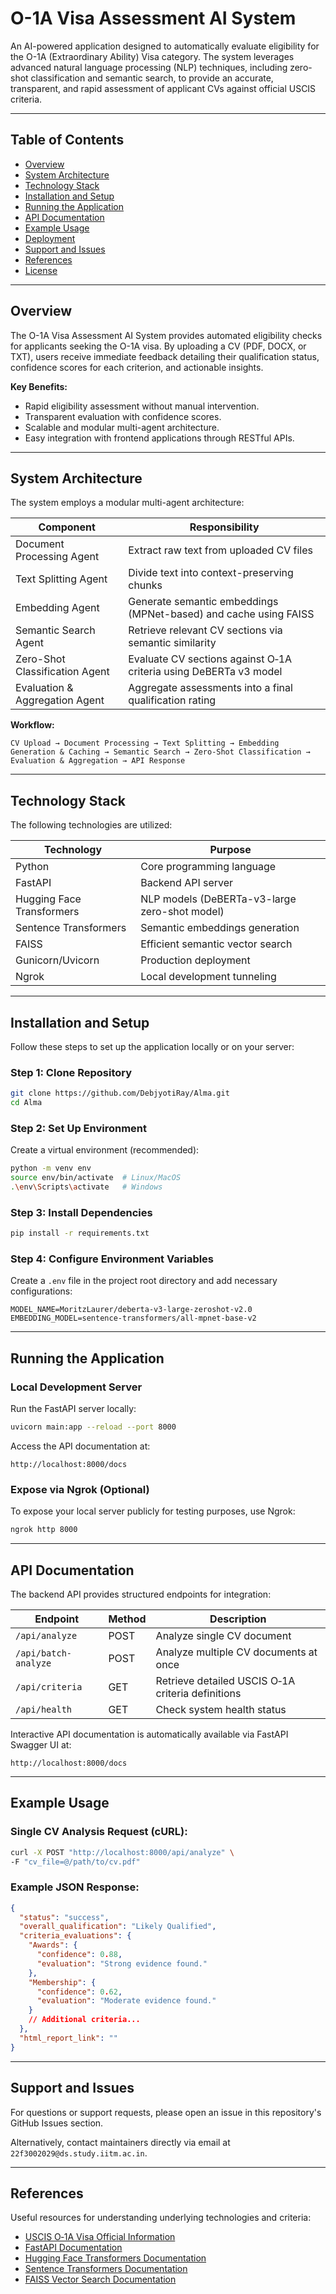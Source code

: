 # O-1A Visa Assessment AI System

An AI-powered application designed to automatically evaluate eligibility for the O-1A (Extraordinary Ability) Visa category. The system leverages advanced natural language processing (NLP) techniques, including zero-shot classification and semantic search, to provide an accurate, transparent, and rapid assessment of applicant CVs against official USCIS criteria.

---

## Table of Contents

- [Overview](#overview)
- [System Architecture](#system-architecture)
- [Technology Stack](#technology-stack)
- [Installation and Setup](#installation-and-setup)
- [Running the Application](#running-the-application)
- [API Documentation](#api-documentation)
- [Example Usage](#example-usage)
- [Deployment](#deployment)
- [Support and Issues](#support-and-issues)
- [References](#references)
- [License](#license)

---

## Overview

The O-1A Visa Assessment AI System provides automated eligibility checks for applicants seeking the O-1A visa. By uploading a CV (PDF, DOCX, or TXT), users receive immediate feedback detailing their qualification status, confidence scores for each criterion, and actionable insights.

**Key Benefits:**

- Rapid eligibility assessment without manual intervention.
- Transparent evaluation with confidence scores.
- Scalable and modular multi-agent architecture.
- Easy integration with frontend applications through RESTful APIs.

---

## System Architecture

The system employs a modular multi-agent architecture:

| Component                      | Responsibility                                                     |
|--------------------------------|--------------------------------------------------------------------|
| Document Processing Agent      | Extract raw text from uploaded CV files                            |
| Text Splitting Agent           | Divide text into context-preserving chunks                         |
| Embedding Agent                | Generate semantic embeddings (MPNet-based) and cache using FAISS   |
| Semantic Search Agent          | Retrieve relevant CV sections via semantic similarity              |
| Zero-Shot Classification Agent | Evaluate CV sections against O‑1A criteria using DeBERTa v3 model  |
| Evaluation & Aggregation Agent | Aggregate assessments into a final qualification rating            |

**Workflow:**

```
CV Upload → Document Processing → Text Splitting → Embedding Generation & Caching → Semantic Search → Zero-Shot Classification → Evaluation & Aggregation → API Response
```

---

## Technology Stack

The following technologies are utilized:

| Technology                    | Purpose                                       |
|-------------------------------|-----------------------------------------------|
| Python                        | Core programming language                     |
| FastAPI                       | Backend API server                            |
| Hugging Face Transformers     | NLP models (DeBERTa-v3-large zero-shot model) |
| Sentence Transformers         | Semantic embeddings generation                |
| FAISS                         | Efficient semantic vector search              |
| Gunicorn/Uvicorn              | Production deployment                         |
| Ngrok                         | Local development tunneling                   |

---

## Installation and Setup

Follow these steps to set up the application locally or on your server:

### Step 1: Clone Repository

```bash
git clone https://github.com/DebjyotiRay/Alma.git
cd Alma
```

### Step 2: Set Up Environment

Create a virtual environment (recommended):

```bash
python -m venv env
source env/bin/activate  # Linux/MacOS
.\env\Scripts\activate   # Windows
```

### Step 3: Install Dependencies

```bash
pip install -r requirements.txt
```

### Step 4: Configure Environment Variables

Create a `.env` file in the project root directory and add necessary configurations:

```env
MODEL_NAME=MoritzLaurer/deberta-v3-large-zeroshot-v2.0
EMBEDDING_MODEL=sentence-transformers/all-mpnet-base-v2
```

---

## Running the Application

### Local Development Server

Run the FastAPI server locally:

```bash
uvicorn main:app --reload --port 8000
```

Access the API documentation at:

```
http://localhost:8000/docs
```

### Expose via Ngrok (Optional)

To expose your local server publicly for testing purposes, use Ngrok:

```bash
ngrok http 8000
```

---

## API Documentation

The backend API provides structured endpoints for integration:

| Endpoint                  | Method | Description                                       |
|---------------------------|--------|---------------------------------------------------|
| `/api/analyze`            | POST   | Analyze single CV document                        |
| `/api/batch-analyze`      | POST   | Analyze multiple CV documents at once             |
| `/api/criteria`           | GET    | Retrieve detailed USCIS O‑1A criteria definitions |
| `/api/health`             | GET    | Check system health status                        |

Interactive API documentation is automatically available via FastAPI Swagger UI at:

```
http://localhost:8000/docs
```

---

## Example Usage

### Single CV Analysis Request (cURL):

```bash
curl -X POST "http://localhost:8000/api/analyze" \
-F "cv_file=@/path/to/cv.pdf"
```

### Example JSON Response:

```json
{
  "status": "success",
  "overall_qualification": "Likely Qualified",
  "criteria_evaluations": {
    "Awards": {
      "confidence": 0.88,
      "evaluation": "Strong evidence found."
    },
    "Membership": {
      "confidence": 0.62,
      "evaluation": "Moderate evidence found."
    }
    // Additional criteria...
  },
  "html_report_link": ""
}
```

---

## Support and Issues

For questions or support requests, please open an issue in this repository's GitHub Issues section.

Alternatively, contact maintainers directly via email at `22f3002029@ds.study.iitm.ac.in`.

---

## References

Useful resources for understanding underlying technologies and criteria:

- [USCIS O‑1A Visa Official Information](https://www.uscis.gov/working-in-the-united-states/temporary-workers/o-1-individuals-with-extraordinary-ability-or-achievement)
- [FastAPI Documentation](https://fastapi.tiangolo.com/)
- [Hugging Face Transformers Documentation](https://huggingface.co/docs/transformers/)
- [Sentence Transformers Documentation](https://www.sbert.net/)
- [FAISS Vector Search Documentation](https://github.com/facebookresearch/faiss)

